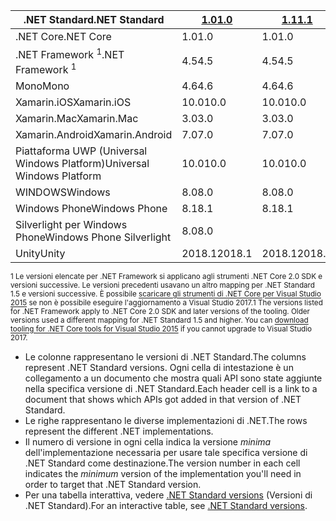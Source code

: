 | <span data-ttu-id="0bbfb-101">.NET Standard</span><span class="sxs-lookup"><span data-stu-id="0bbfb-101">.NET Standard</span></span>              | <span data-ttu-id="0bbfb-102">[1.0]</span><span class="sxs-lookup"><span data-stu-id="0bbfb-102">[1.0]</span></span>  | <span data-ttu-id="0bbfb-103">[1.1]</span><span class="sxs-lookup"><span data-stu-id="0bbfb-103">[1.1]</span></span>  | <span data-ttu-id="0bbfb-104">[1.2]</span><span class="sxs-lookup"><span data-stu-id="0bbfb-104">[1.2]</span></span> | <span data-ttu-id="0bbfb-105">[1.3]</span><span class="sxs-lookup"><span data-stu-id="0bbfb-105">[1.3]</span></span> | <span data-ttu-id="0bbfb-106">[1.4]</span><span class="sxs-lookup"><span data-stu-id="0bbfb-106">[1.4]</span></span> | <span data-ttu-id="0bbfb-107">[1.5]</span><span class="sxs-lookup"><span data-stu-id="0bbfb-107">[1.5]</span></span>      | <span data-ttu-id="0bbfb-108">[1.6]</span><span class="sxs-lookup"><span data-stu-id="0bbfb-108">[1.6]</span></span>      | <span data-ttu-id="0bbfb-109">[2.0]</span><span class="sxs-lookup"><span data-stu-id="0bbfb-109">[2.0]</span></span>      |
|----------------------------|--------|--------|-------|-------|-------|------------|------------|------------|
| <span data-ttu-id="0bbfb-110">.NET Core</span><span class="sxs-lookup"><span data-stu-id="0bbfb-110">.NET Core</span></span>                  | <span data-ttu-id="0bbfb-111">1.0</span><span class="sxs-lookup"><span data-stu-id="0bbfb-111">1.0</span></span>    | <span data-ttu-id="0bbfb-112">1.0</span><span class="sxs-lookup"><span data-stu-id="0bbfb-112">1.0</span></span>    | <span data-ttu-id="0bbfb-113">1.0</span><span class="sxs-lookup"><span data-stu-id="0bbfb-113">1.0</span></span>   | <span data-ttu-id="0bbfb-114">1.0</span><span class="sxs-lookup"><span data-stu-id="0bbfb-114">1.0</span></span>   | <span data-ttu-id="0bbfb-115">1.0</span><span class="sxs-lookup"><span data-stu-id="0bbfb-115">1.0</span></span>   | <span data-ttu-id="0bbfb-116">1.0</span><span class="sxs-lookup"><span data-stu-id="0bbfb-116">1.0</span></span>        | <span data-ttu-id="0bbfb-117">1.0</span><span class="sxs-lookup"><span data-stu-id="0bbfb-117">1.0</span></span>        | <span data-ttu-id="0bbfb-118">2.0</span><span class="sxs-lookup"><span data-stu-id="0bbfb-118">2.0</span></span>        |
| <span data-ttu-id="0bbfb-119">.NET Framework <sup>1</sup></span><span class="sxs-lookup"><span data-stu-id="0bbfb-119">.NET Framework <sup>1</sup></span></span>| <span data-ttu-id="0bbfb-120">4.5</span><span class="sxs-lookup"><span data-stu-id="0bbfb-120">4.5</span></span>    | <span data-ttu-id="0bbfb-121">4.5</span><span class="sxs-lookup"><span data-stu-id="0bbfb-121">4.5</span></span>    | <span data-ttu-id="0bbfb-122">4.5.1</span><span class="sxs-lookup"><span data-stu-id="0bbfb-122">4.5.1</span></span> | <span data-ttu-id="0bbfb-123">4.6</span><span class="sxs-lookup"><span data-stu-id="0bbfb-123">4.6</span></span>   | <span data-ttu-id="0bbfb-124">4.6.1</span><span class="sxs-lookup"><span data-stu-id="0bbfb-124">4.6.1</span></span> | <span data-ttu-id="0bbfb-125">4.6.1</span><span class="sxs-lookup"><span data-stu-id="0bbfb-125">4.6.1</span></span>      | <span data-ttu-id="0bbfb-126">4.6.1</span><span class="sxs-lookup"><span data-stu-id="0bbfb-126">4.6.1</span></span>      | <span data-ttu-id="0bbfb-127">4.6.1</span><span class="sxs-lookup"><span data-stu-id="0bbfb-127">4.6.1</span></span>      |
| <span data-ttu-id="0bbfb-128">Mono</span><span class="sxs-lookup"><span data-stu-id="0bbfb-128">Mono</span></span>                       | <span data-ttu-id="0bbfb-129">4.6</span><span class="sxs-lookup"><span data-stu-id="0bbfb-129">4.6</span></span>    | <span data-ttu-id="0bbfb-130">4.6</span><span class="sxs-lookup"><span data-stu-id="0bbfb-130">4.6</span></span>    | <span data-ttu-id="0bbfb-131">4.6</span><span class="sxs-lookup"><span data-stu-id="0bbfb-131">4.6</span></span>   | <span data-ttu-id="0bbfb-132">4.6</span><span class="sxs-lookup"><span data-stu-id="0bbfb-132">4.6</span></span>   | <span data-ttu-id="0bbfb-133">4.6</span><span class="sxs-lookup"><span data-stu-id="0bbfb-133">4.6</span></span>   | <span data-ttu-id="0bbfb-134">4.6</span><span class="sxs-lookup"><span data-stu-id="0bbfb-134">4.6</span></span>        | <span data-ttu-id="0bbfb-135">4.6</span><span class="sxs-lookup"><span data-stu-id="0bbfb-135">4.6</span></span>        | <span data-ttu-id="0bbfb-136">5.4</span><span class="sxs-lookup"><span data-stu-id="0bbfb-136">5.4</span></span>        |
| <span data-ttu-id="0bbfb-137">Xamarin.iOS</span><span class="sxs-lookup"><span data-stu-id="0bbfb-137">Xamarin.iOS</span></span>                | <span data-ttu-id="0bbfb-138">10.0</span><span class="sxs-lookup"><span data-stu-id="0bbfb-138">10.0</span></span>   | <span data-ttu-id="0bbfb-139">10.0</span><span class="sxs-lookup"><span data-stu-id="0bbfb-139">10.0</span></span>   | <span data-ttu-id="0bbfb-140">10.0</span><span class="sxs-lookup"><span data-stu-id="0bbfb-140">10.0</span></span>  | <span data-ttu-id="0bbfb-141">10.0</span><span class="sxs-lookup"><span data-stu-id="0bbfb-141">10.0</span></span>  | <span data-ttu-id="0bbfb-142">10.0</span><span class="sxs-lookup"><span data-stu-id="0bbfb-142">10.0</span></span>  | <span data-ttu-id="0bbfb-143">10.0</span><span class="sxs-lookup"><span data-stu-id="0bbfb-143">10.0</span></span>       | <span data-ttu-id="0bbfb-144">10.0</span><span class="sxs-lookup"><span data-stu-id="0bbfb-144">10.0</span></span>       | <span data-ttu-id="0bbfb-145">10.14</span><span class="sxs-lookup"><span data-stu-id="0bbfb-145">10.14</span></span>      |
| <span data-ttu-id="0bbfb-146">Xamarin.Mac</span><span class="sxs-lookup"><span data-stu-id="0bbfb-146">Xamarin.Mac</span></span>                | <span data-ttu-id="0bbfb-147">3.0</span><span class="sxs-lookup"><span data-stu-id="0bbfb-147">3.0</span></span>    | <span data-ttu-id="0bbfb-148">3.0</span><span class="sxs-lookup"><span data-stu-id="0bbfb-148">3.0</span></span>    | <span data-ttu-id="0bbfb-149">3.0</span><span class="sxs-lookup"><span data-stu-id="0bbfb-149">3.0</span></span>   | <span data-ttu-id="0bbfb-150">3.0</span><span class="sxs-lookup"><span data-stu-id="0bbfb-150">3.0</span></span>   | <span data-ttu-id="0bbfb-151">3.0</span><span class="sxs-lookup"><span data-stu-id="0bbfb-151">3.0</span></span>   | <span data-ttu-id="0bbfb-152">3.0</span><span class="sxs-lookup"><span data-stu-id="0bbfb-152">3.0</span></span>        | <span data-ttu-id="0bbfb-153">3.0</span><span class="sxs-lookup"><span data-stu-id="0bbfb-153">3.0</span></span>        | <span data-ttu-id="0bbfb-154">3.8</span><span class="sxs-lookup"><span data-stu-id="0bbfb-154">3.8</span></span>        |
| <span data-ttu-id="0bbfb-155">Xamarin.Android</span><span class="sxs-lookup"><span data-stu-id="0bbfb-155">Xamarin.Android</span></span>            | <span data-ttu-id="0bbfb-156">7.0</span><span class="sxs-lookup"><span data-stu-id="0bbfb-156">7.0</span></span>    | <span data-ttu-id="0bbfb-157">7.0</span><span class="sxs-lookup"><span data-stu-id="0bbfb-157">7.0</span></span>    | <span data-ttu-id="0bbfb-158">7.0</span><span class="sxs-lookup"><span data-stu-id="0bbfb-158">7.0</span></span>   | <span data-ttu-id="0bbfb-159">7.0</span><span class="sxs-lookup"><span data-stu-id="0bbfb-159">7.0</span></span>   | <span data-ttu-id="0bbfb-160">7.0</span><span class="sxs-lookup"><span data-stu-id="0bbfb-160">7.0</span></span>   | <span data-ttu-id="0bbfb-161">7.0</span><span class="sxs-lookup"><span data-stu-id="0bbfb-161">7.0</span></span>        | <span data-ttu-id="0bbfb-162">7.0</span><span class="sxs-lookup"><span data-stu-id="0bbfb-162">7.0</span></span>        | <span data-ttu-id="0bbfb-163">8.0</span><span class="sxs-lookup"><span data-stu-id="0bbfb-163">8.0</span></span>        |
| <span data-ttu-id="0bbfb-164">Piattaforma UWP (Universal Windows Platform)</span><span class="sxs-lookup"><span data-stu-id="0bbfb-164">Universal Windows Platform</span></span> | <span data-ttu-id="0bbfb-165">10.0</span><span class="sxs-lookup"><span data-stu-id="0bbfb-165">10.0</span></span>   | <span data-ttu-id="0bbfb-166">10.0</span><span class="sxs-lookup"><span data-stu-id="0bbfb-166">10.0</span></span>   | <span data-ttu-id="0bbfb-167">10.0</span><span class="sxs-lookup"><span data-stu-id="0bbfb-167">10.0</span></span>  | <span data-ttu-id="0bbfb-168">10.0</span><span class="sxs-lookup"><span data-stu-id="0bbfb-168">10.0</span></span>  | <span data-ttu-id="0bbfb-169">10.0</span><span class="sxs-lookup"><span data-stu-id="0bbfb-169">10.0</span></span>  | <span data-ttu-id="0bbfb-170">10.0.16299</span><span class="sxs-lookup"><span data-stu-id="0bbfb-170">10.0.16299</span></span> | <span data-ttu-id="0bbfb-171">10.0.16299</span><span class="sxs-lookup"><span data-stu-id="0bbfb-171">10.0.16299</span></span> | <span data-ttu-id="0bbfb-172">10.0.16299</span><span class="sxs-lookup"><span data-stu-id="0bbfb-172">10.0.16299</span></span> |
| <span data-ttu-id="0bbfb-173">WINDOWS</span><span class="sxs-lookup"><span data-stu-id="0bbfb-173">Windows</span></span>                    | <span data-ttu-id="0bbfb-174">8.0</span><span class="sxs-lookup"><span data-stu-id="0bbfb-174">8.0</span></span>    | <span data-ttu-id="0bbfb-175">8.0</span><span class="sxs-lookup"><span data-stu-id="0bbfb-175">8.0</span></span>    | <span data-ttu-id="0bbfb-176">8.1</span><span class="sxs-lookup"><span data-stu-id="0bbfb-176">8.1</span></span>   |       |       |            |            |            |
| <span data-ttu-id="0bbfb-177">Windows Phone</span><span class="sxs-lookup"><span data-stu-id="0bbfb-177">Windows Phone</span></span>              | <span data-ttu-id="0bbfb-178">8.1</span><span class="sxs-lookup"><span data-stu-id="0bbfb-178">8.1</span></span>    | <span data-ttu-id="0bbfb-179">8.1</span><span class="sxs-lookup"><span data-stu-id="0bbfb-179">8.1</span></span>    | <span data-ttu-id="0bbfb-180">8.1</span><span class="sxs-lookup"><span data-stu-id="0bbfb-180">8.1</span></span>   |       |       |            |            |            |
| <span data-ttu-id="0bbfb-181">Silverlight per Windows Phone</span><span class="sxs-lookup"><span data-stu-id="0bbfb-181">Windows Phone Silverlight</span></span>  | <span data-ttu-id="0bbfb-182">8.0</span><span class="sxs-lookup"><span data-stu-id="0bbfb-182">8.0</span></span>    |        |       |       |       |            |            |            |
| <span data-ttu-id="0bbfb-183">Unity</span><span class="sxs-lookup"><span data-stu-id="0bbfb-183">Unity</span></span>                      | <span data-ttu-id="0bbfb-184">2018.1</span><span class="sxs-lookup"><span data-stu-id="0bbfb-184">2018.1</span></span> | <span data-ttu-id="0bbfb-185">2018.1</span><span class="sxs-lookup"><span data-stu-id="0bbfb-185">2018.1</span></span> | <span data-ttu-id="0bbfb-186">2018.1</span><span class="sxs-lookup"><span data-stu-id="0bbfb-186">2018.1</span></span>| <span data-ttu-id="0bbfb-187">2018.1</span><span class="sxs-lookup"><span data-stu-id="0bbfb-187">2018.1</span></span>| <span data-ttu-id="0bbfb-188">2018.1</span><span class="sxs-lookup"><span data-stu-id="0bbfb-188">2018.1</span></span>| <span data-ttu-id="0bbfb-189">2018.1</span><span class="sxs-lookup"><span data-stu-id="0bbfb-189">2018.1</span></span>     |  <span data-ttu-id="0bbfb-190">2018.1</span><span class="sxs-lookup"><span data-stu-id="0bbfb-190">2018.1</span></span>    | <span data-ttu-id="0bbfb-191">2018.1</span><span class="sxs-lookup"><span data-stu-id="0bbfb-191">2018.1</span></span>     |

<span data-ttu-id="0bbfb-192"><sup>1 Le versioni elencate per .NET Framework si applicano agli strumenti .NET Core 2.0 SDK e versioni successive. Le versioni precedenti usavano un altro mapping per .NET Standard 1.5 e versioni successive. È possibile [scaricare gli strumenti di .NET Core per Visual Studio 2015](https://github.com/dotnet/core/blob/master/release-notes/download-archive.md) se non è possibile eseguire l'aggiornamento a Visual Studio 2017.</sup></span><span class="sxs-lookup"><span data-stu-id="0bbfb-192"><sup>1 The versions listed for .NET Framework apply to .NET Core 2.0 SDK and later versions of the tooling. Older versions used a different mapping for .NET Standard 1.5 and higher. You can [download tooling for .NET Core tools for Visual Studio 2015](https://github.com/dotnet/core/blob/master/release-notes/download-archive.md) if you cannot upgrade to Visual Studio 2017.</sup></span></span>

- <span data-ttu-id="0bbfb-193">Le colonne rappresentano le versioni di .NET Standard.</span><span class="sxs-lookup"><span data-stu-id="0bbfb-193">The columns represent .NET Standard versions.</span></span> <span data-ttu-id="0bbfb-194">Ogni cella di intestazione è un collegamento a un documento che mostra quali API sono state aggiunte nella specifica versione di .NET Standard.</span><span class="sxs-lookup"><span data-stu-id="0bbfb-194">Each header cell is a link to a document that shows which APIs got added in that version of .NET Standard.</span></span>
- <span data-ttu-id="0bbfb-195">Le righe rappresentano le diverse implementazioni di .NET.</span><span class="sxs-lookup"><span data-stu-id="0bbfb-195">The rows represent the different .NET implementations.</span></span>
- <span data-ttu-id="0bbfb-196">Il numero di versione in ogni cella indica la versione *minima* dell'implementazione necessaria per usare tale specifica versione di .NET Standard come destinazione.</span><span class="sxs-lookup"><span data-stu-id="0bbfb-196">The version number in each cell indicates the *minimum* version of the implementation you'll need in order to target that .NET Standard version.</span></span>
- <span data-ttu-id="0bbfb-197">Per una tabella interattiva, vedere [.NET Standard versions](https://immo.landwerth.net/netstandard-versions/#) (Versioni di .NET Standard).</span><span class="sxs-lookup"><span data-stu-id="0bbfb-197">For an interactive table, see [.NET Standard versions](https://immo.landwerth.net/netstandard-versions/#).</span></span>

[1.0]: https://github.com/dotnet/standard/blob/master/docs/versions/netstandard1.0.md
[1.1]: https://github.com/dotnet/standard/blob/master/docs/versions/netstandard1.1.md
[1.2]: https://github.com/dotnet/standard/blob/master/docs/versions/netstandard1.2.md
[1.3]: https://github.com/dotnet/standard/blob/master/docs/versions/netstandard1.3.md
[1.4]: https://github.com/dotnet/standard/blob/master/docs/versions/netstandard1.4.md
[1.5]: https://github.com/dotnet/standard/blob/master/docs/versions/netstandard1.5.md
[1.6]: https://github.com/dotnet/standard/blob/master/docs/versions/netstandard1.6.md
[2.0]: https://github.com/dotnet/standard/blob/master/docs/versions/netstandard2.0.md
